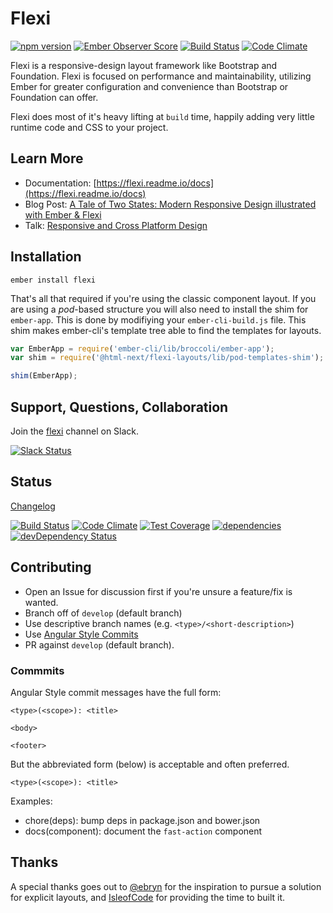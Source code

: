 # Flexi

[![npm version](https://badge.fury.io/js/flexi.svg)](http://badge.fury.io/js/flexi)
[![Ember Observer Score](http://emberobserver.com/badges/flexi.svg)](http://emberobserver.com/addons/flexi)
[![Build Status](https://travis-ci.org/html-next/flexi.svg)](https://travis-ci.org/html-next/flexi)
[![Code Climate](https://codeclimate.com/github/html-next/flexi/badges/gpa.svg)](https://codeclimate.com/github/html-next/flexi)

Flexi is a responsive-design layout framework like Bootstrap and Foundation. Flexi is focused on performance and maintainability, utilizing Ember for greater configuration and convenience than Bootstrap or Foundation can offer.

Flexi does most of it's heavy lifting at `build` time, happily adding very little runtime code and CSS to your project.

## Learn More

- Documentation: [https://flexi.readme.io/docs](https://flexi.readme.io/docs)
- Blog Post: [A Tale of Two States: Modern Responsive Design illustrated with Ember & Flexi](http://blog.isleofcode.com/modern-responsive-design/)
- Talk: [Responsive and Cross Platform Design](https://www.youtube.com/watch?v=2w77wrinwsY&list=PLaKDKbFmAv-aLYGogQ63zzKeUpy_opDia&index=1)

## Installation

```cli
ember install flexi
```

That's all that required if you're using the classic component layout. If you are using a _pod_-based structure you will also need to install the shim for `ember-app`. This is done by modifiying your  `ember-cli-build.js` file. This shim makes ember-cli's template tree able to find the templates for layouts.

```js
var EmberApp = require('ember-cli/lib/broccoli/ember-app');
var shim = require('@html-next/flexi-layouts/lib/pod-templates-shim');

shim(EmberApp);
```

## Support, Questions, Collaboration

Join the [flexi](https://embercommunity.slack.com/messages/flexi/) channel on Slack.

[![Slack Status](https://ember-community-slackin.herokuapp.com/badge.svg)](https://ember-community-slackin.herokuapp.com/)

## Status

[Changelog](./CHANGELOG.md)

[![Build Status](https://travis-ci.org/html-next/flexi.svg)](https://travis-ci.org/html-next/flexi)
[![Code Climate](https://codeclimate.com/github/html-next/flexi/badges/gpa.svg)](https://codeclimate.com/github/html-next/flexi)
[![Test Coverage](https://codeclimate.com/github/html-next/flexi/badges/coverage.svg)](https://codeclimate.com/github/html-next/flexi/coverage)
[![dependencies](https://david-dm.org/html-next/flexi.svg)](https://david-dm.org/html-next/flexi)
[![devDependency Status](https://david-dm.org/html-next/flexi/dev-status.svg)](https://david-dm.org/html-next/flexi#info=devDependencies)

## Contributing

 - Open an Issue for discussion first if you're unsure a feature/fix is wanted.
 - Branch off of `develop` (default branch)
 - Use descriptive branch names (e.g. `<type>/<short-description>`)
 - Use [Angular Style Commits](https://github.com/angular/angular.js/blob/v1.4.8/CONTRIBUTING.md#commit)
 - PR against `develop` (default branch).

### Commmits

Angular Style commit messages have the full form:

 ```cli
 <type>(<scope>): <title>

 <body>

 <footer>
 ```

 But the abbreviated form (below) is acceptable and often preferred.

 ```cli
 <type>(<scope>): <title>
 ```

 Examples:

 - chore(deps): bump deps in package.json and bower.json
 - docs(component): document the `fast-action` component

## Thanks

A special thanks goes out to [@ebryn](https://github.com/ebryn) for the
inspiration to pursue a solution for explicit layouts, and [IsleofCode](https://isleofcode.com)
for providing the time to built it.
